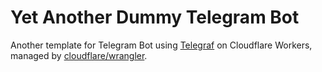 # Yet Another Dummy Telegram Bot

Another template for Telegram Bot using [Telegraf](https://github.com/telegraf/telegraf) on Cloudflare Workers, managed by [cloudflare/wrangler](https://github.com/cloudflare/wrangler).
